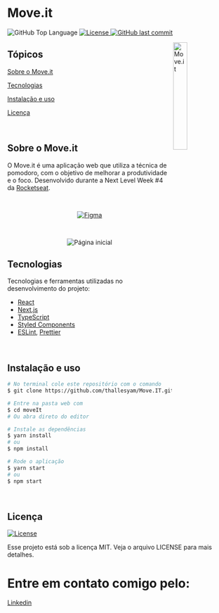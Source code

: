 # Move.it

<p>
  <img alt="GitHub Top Language" src="https://img.shields.io/github/languages/top/martins-rafael/moveIt?color=6E40C9&style=flat-square">
  <a href="https://opensource.org/licenses/MIT">
    <img alt="License" src="https://img.shields.io/badge/license-MIT-6E40C9?style=flat-square">
  </a>
  <a href="https://github.com/martins-rafael/moveIt/commits/master">
    <img alt="GitHub last commit" src="https://img.shields.io/github/last-commit/martins-rafael/moveIt?color=6E40C9&style=flat-square">
  </a>
</p>

<img align="right" src="https://user-images.githubusercontent.com/59545660/109227249-c777fe00-779e-11eb-885d-fe2a43173f36.png" width="25%" alt="Move.it">

## Tópicos 

[Sobre o Move.it](#sobre-o-move.it)

[Tecnologias](#tecnologias)

[Instalação e uso](#instalação-e-uso)

[Licença](#licença)

<br>

## Sobre o Move.it

O Move.it é uma aplicação web que utiliza a técnica de pomodoro, com o objetivo de melhorar a produtividade e o foco. Desenvolvido durante a Next Level Week #4 da [Rocketseat](https://github.com/Rocketseat).

<br>

<p align="center">
  <a href="https://www.figma.com/file/n9J6604nMGB7Cgt2vEVtWb/Move.it-1.0-Dark-Mode">
    <img alt="Figma" src="https://img.shields.io/badge/figma%20-%236E40C9.svg?&style=for-the-badge&logo=figma&logoColor=white"/>
  </a>
</p>

<br>

<p align="center">
  <img src="https://user-images.githubusercontent.com/59545660/109227121-913a7e80-779e-11eb-8875-77e2fcc4b772.png" alt="Página inicial">
</p>

## Tecnologias

Tecnologias e ferramentas utilizadas no desenvolvimento do projeto:

- [React](https://reactjs.org/)
- [Next.js](https://nextjs.org/)
- [TypeScript](https://www.typescriptlang.org/)
- [Styled Components](https://styled-components.com/)
- [ESLint](https://eslint.org/), [Prettier](https://prettier.io/)

<br>

## Instalação e uso

```bash
# No terminal cole este repositório com o comando
$ git clone https://github.com/thallesyam/Move.IT.git

# Entre na pasta web com 
$ cd moveIt
# Ou abra direto do editor

# Instale as dependências
$ yarn install
# ou
$ npm install

# Rode o aplicação
$ yarn start
# ou
$ npm start
```

<br>


## Licença
<a href="https://opensource.org/licenses/MIT">
    <img alt="License" src="https://img.shields.io/badge/license-MIT-6E40C9?style=flat-square">
</a>

<br>

Esse projeto está sob a licença MIT. Veja o arquivo LICENSE para mais detalhes.


# Entre em contato comigo pelo:

[Linkedin](https://www.linkedin.com/in/thalles-ian-ba6315181/)
